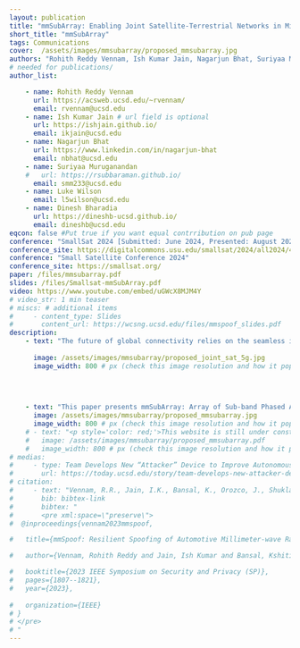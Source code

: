 ```yaml
---
layout: publication
title: "mmSubArray: Enabling Joint Satellite-Terrestrial Networks in Millimeter-wave Band"
short_title: "mmSubArray"
tags: Communications
cover:  /assets/images/mmsubarray/proposed_mmsubarray.jpg
authors: "Rohith Reddy Vennam, Ish Kumar Jain, Nagarjun Bhat, Suriyaa Muruganandan and Dinesh Bharadia"
# needed for publications/
author_list:

    - name: Rohith Reddy Vennam
      url: https://acsweb.ucsd.edu/~rvennam/
      email: rvennam@ucsd.edu
    - name: Ish Kumar Jain # url field is optional
      url: https://ishjain.github.io/
      email: ikjain@ucsd.edu
    - name: Nagarjun Bhat
      url: https://www.linkedin.com/in/nagarjun-bhat
      email: nbhat@ucsd.edu
    - name: Suriyaa Muruganandan
    #   url: https://rsubbaraman.github.io/
      email: smm233@ucsd.edu
    - name: Luke Wilson
      email: l5wilson@ucsd.edu
    - name: Dinesh Bharadia
      url: https://dineshb-ucsd.github.io/
      email: dineshb@ucsd.edu
eqcon: false #Put true if you want equal contrribution on pub page
conference: "SmallSat 2024 [Submitted: June 2024, Presented: August 2024]"
conference_site: https://digitalcommons.usu.edu/smallsat/2024/all2024/41/
conference: "Small Satellite Conference 2024"
conference_site: https://smallsat.org/
paper: /files/mmsubarray.pdf
slides: /files/Smallsat-mmSubArray.pdf
video: https://www.youtube.com/embed/uGWcX8MJM4Y
# video_str: 1 min teaser
# miscs: # additional items
#     - content_type: Slides
#       content_url: https://wcsng.ucsd.edu/files/mmspoof_slides.pdf
description:  
    - text: "The future of global connectivity relies on the seamless integration of satellite and terrestrial networks. With advancements enabling terrestrial devices to directly connect to satellites and the potential of high-speed 5G millimeter-wave links for backhauling ground station data, connecting these networks is more critical than ever. Satellites and ground stations can now act as relays between terrestrial base stations and devices, removing coverage barriers and providing global connectivity. However, the significant spectrum overlap between 27.5 to 30.0 GHz leads to co-channel interference for 5G links, severely degrading efficiency or causing complete link failure. Current approaches, such as distance, frequency, and direction separation, often result in spectrum inefficiency and coverage gaps."
    
      image: /assets/images/mmsubarray/proposed_joint_sat_5g.jpg
      image_width: 800 # px (check this image resolution and how it populate on webpage)
      
      
    

    - text: "This paper presents mmSubArray: Array of Sub-band Phased Arrays, a novel solution utilizing commercial off-the-shelf phased arrays to achieve full-spectrum utilization and enable joint satellite and terrestrial networks. Through extensive simulations and real-world measurements, we demonstrate the interference challenges and evaluate the efficacy of our approach. Additionally, we have open-sourced our Python simulator and hardware implementation source codes, providing valuable tools for industrial deployment and future research."
      image: /assets/images/mmsubarray/proposed_mmsubarray.jpg
      image_width: 800 # px (check this image resolution and how it populate on webpage)
    # - text: "<p style='color: red;'>This website is still under construction. Full details will be available after August 3rd, 2024.</p>"
    #   image: /assets/images/mmsubarray/proposed_mmsubarray.pdf
    #   image_width: 800 # px (check this image resolution and how it populate on webpage)
# medias:
#     - type: Team Develops New “Attacker” Device to Improve Autonomous Car Safety
#       url: https://today.ucsd.edu/story/team-develops-new-attacker-device-to-improve-autonomous-car-safety
# citation:
#     - text: "Vennam, R.R., Jain, I.K., Bansal, K., Orozco, J., Shukla, P., Ranganathan, A. and Bharadia, D., 2023, May. mmSpoof: Resilient Spoofing of Automotive Millimeter-wave Radars using Reflect Array. In 2023 IEEE Symposium on Security and Privacy (SP) (pp. 1807-1821). IEEE."
#       bib: bibtex-link
#       bibtex: "
#       <pre xml:space=\"preserve\">
#  @inproceedings{vennam2023mmspoof,

#   title={mmSpoof: Resilient Spoofing of Automotive Millimeter-wave Radars using Reflect Array},

#   author={Vennam, Rohith Reddy and Jain, Ish Kumar and Bansal, Kshitiz and Orozco, Joshua and Shukla, Puja and Ranganathan, Aanjhan and Bharadia, Dinesh},

#   booktitle={2023 IEEE Symposium on Security and Privacy (SP)},
#   pages={1807--1821},
#   year={2023},
  
#   organization={IEEE}
# }
# </pre>
# "
---
```

